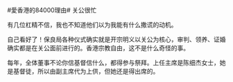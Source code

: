 #愛香港的84000理由# 关公很忙

有几位杠精不信，我也不知道他们以为我能有什么撒谎的动机。

自己看好了！保良局各种仪式确实就是开宗明义以关公为核心，审判、领养、证婚确实都是在关公面前进行的。香港宗教自由，这不是什么奇怪的事。

每年，全体董事不论你信基督信什么，都得参与祭拜。上任主席是陈细杰女士，她是基督徒，所以由副主席代为上供，但她还是得出席的。
